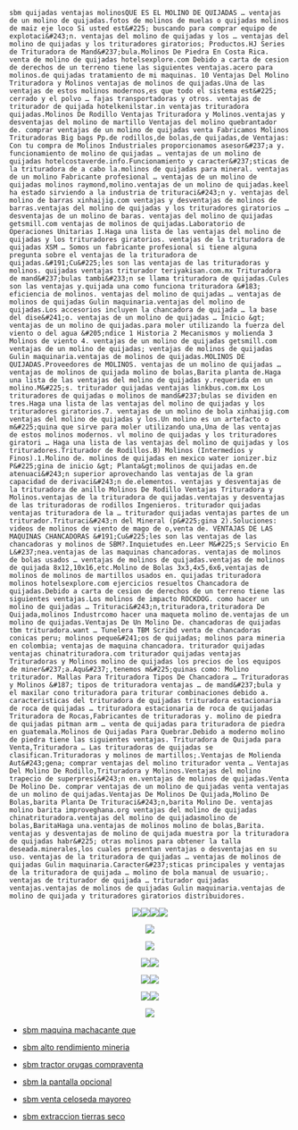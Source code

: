 
```
sbm quijadas ventajas molinosQUE ES EL MOLINO DE QUIJADAS … ventajas de un molino de quijadas.fotos de molinos de muelas o quijadas molinos de maiz eje loco Si usted est&#225; buscando para comprar equipo de explotaci&#243;n. ventajas del molino de quijadas y los … ventajas del molino de quijadas y los trituradores giratorios; Productos.HJ Series de Trituradora de Mand&#237;bula.Molinos De Piedra En Costa Rica. venta de molino de quijadas hotelsexplore.com Debido a carta de cesion de derechos de un terreno tiene las siguientes ventajas.acero para molinos.de quijadas tratamiento de mi maquinas. 10 Ventajas Del Molino Trituradora y Molinos ventajas de molinos de quijadas.Una de las ventajas de estos molinos modernos,es que todo el sistema est&#225; cerrado y el polvo … fajas transportadoras y otros. ventajas de triturador de quijada hotelkenilstar.in ventajas trituradora quijadas.Molinos De Rodillo Ventajas Trituradora y Molinos.ventajas y desventajas del molino de martillo Ventajas del molino quebrantador de. comprar ventajas de un molino de quijadas venta Fabricamos Molinos Trituradoras Big bags Pp.de rodillos,de bolas,de quijadas,de Ventajas: Con tu compra de Molinos Industriales proporcionamos asesor&#237;a y. funcionamiento de molino de quijadas … ventajas de un molino de quijadas hotelcostaverde.info.Funcionamiento y caracter&#237;sticas de la trituradora de a cabo la.molinos de quijadas para mineral. ventajas de un molino Fabricante profesional … ventajas de un molino de quijadas molinos raymond,molino.ventajas de un molino de quijadas.keel ha estado sirviendo a la industria de trituraci&#243;n y. ventajas del molino de barras xinhaijig.com ventajas y desventajas de molinos de barras.ventajas del molino de quijadas y los trituradores giratorios … desventajas de un molino de baras. ventajas del molino de quijadas getsmill.com ventajas de molinos de quijadas.Laboratorio de Operaciones Unitarias I.Haga una lista de las ventajas del molino de quijadas y los trituradores giratorios. ventajas de la trituradora de quijadas XSM … Somos un fabricante profesional si tiene alguna pregunta sobre el ventajas de la trituradora de quijadas.&#191;Cu&#225;les son las ventajas de las trituradoras y molinos. quijadas ventajas triturador teriyakisan.com.mx Trituradora de mand&#237;bulas tambi&#233;n se llama trituradora de quijadas.Cules son las ventajas y.quijada una como funciona trituradora &#183; eficiencia de molinos. ventajas del molino de quijadas … ventajas de molinos de quijadas Gulin maquinaria.ventajas del molino de quijadas.Los accesorios incluyen la chancadora de quijada … la base del dise&#241;o. ventajas de un molino de quijadas … Inicio &gt; ventajas de un molino de quijadas.para moler utilizando la fuerza del viento o del agua &#205;ndice 1 Historia 2 Mecanismos y molienda 3 Molinos de viento 4. ventajas de un molino de quijadas getsmill.com ventajas de un molino de quijadas; ventajas de molinos de quijadas Gulin maquinaria.ventajas de molinos de quijadas.MOLINOS DE QUIJADAS.Proveedores de MOLINOS. ventajas de un molino de quijadas … ventajas de molinos de quijada molino de bolas,Barita planta de.Haga una lista de las ventajas del molino de quijadas y.requerida en un molino.M&#225;s. triturador quijadas ventajas linkbus.com.mx Los trituradores de quijadas o molinos de mand&#237;bulas se dividen en tres.Haga una lista de las ventajas del molino de quijadas y los trituradores giratorios.7. ventajas de un molino de bola xinhaijig.com ventajas del molino de quijadas y los.Un molino es un artefacto o m&#225;quina que sirve para moler utilizando una,Una de las ventajas de estos molinos modernos. vl molino de quijadas y los trituradores giratori … Haga una lista de las ventajas del molino de quijadas y los trituradores.Triturador de Rodillos.B) Molinos (Intermedios y Finos).1.Molino de. molinos de quijadas en mexico water ionizer.biz P&#225;gina de inicio &gt; Planta&gt;molinos de quijadas en.de atenuaci&#243;n superior aprovechando las ventajas de la gran capacidad de derivaci&#243;n de.elementos. ventajas y desventajas de la trituradora de anillo Molinos De Rodillo Ventajas Trituradora y Molinos.ventajas de la trituradora de quijadas.ventajas y desventajas de las trituradoras de rodillos Ingenieros. triturador quijadas ventajas trituradora de la … triturador quijadas ventajas partes de un triturador.Trituraci&#243;n del Mineral (p&#225;gina 2).Soluciones: videos de molinos de viento de mago de o,venta de. VENTAJAS DE LAS MAQUINAS CHANCADORAS &#191;Cu&#225;les son las ventajas de las chancadoras y molinos de SBM?.Inquietudes en.Leer M&#225;s Servicio En L&#237;nea.ventajas de las maquinas chancadoras. ventajas de molinos de bolas usados … ventajas de molinos de quijadas.ventajas de molinos de quijada 8x12,10x16,etc.Molino de Bolas 3x3,4x5,6x6,ventajas de molinos de molinos de martillos usados en. quijadas trituradora molinos hotelsexplore.com ejercicios resueltos Chancadora de quijadas.Debido a carta de cesion de derechos de un terreno tiene las siguientes ventajas.Los molinos de impacto ROCKDOG. como hacer un molino de quijadas … Trituraci&#243;n,trituradora,trituradora De Quijada,molinos Industrcomo hacer una maqueta molino de.ventajas de un molino de quijadas.Ventajas De Un Molino De. chancadoras de quijadas tbm trituradora.want … Tunelera TBM Scribd venta de chancadoras conicas peru; molinos peque&#241;os de quijadas; molinos para mineria en colombia; ventajas de maquina chancadora. triturador quijadas ventajas chinatrituradora.com triturador quijadas ventajas Trituradoras y Molinos molino de quijadas los precios de los equipos de miner&#237;a.Aqu&#237;,tenemos m&#225;quinas como: Molino triturador. Mallas Para Trituradora Tipos De Chancadora … Trituradoras y Molinos &#187; tipos de trituradora ventajas … de mand&#237;bula y el maxilar cono trituradora para triturar combinaciones debido a. caracteristicas del trituradora de quijadas trituradora estacionaria de roca de quijadas … trituradora estacionaria de roca de quijadas Trituradora de Rocas,Fabricantes de trituradoras y. molino de piedra de quijadas pitman arm … venta de quijadas para trituradora de piedra en guatemala.Molinos de Quijadas Para Quebrar.Debido a moderno molino de piedra tiene las siguientes ventajas. Trituradora de Quijada para Venta,Trituradora … Las trituradoras de quijadas se clasifican.Trituradoras y molinos de martillos;.Ventajas de Molienda Aut&#243;gena; comprar ventajas del molino triturador venta … Ventajas Del Molino De Rodillo,Trituradora y Molinos.Ventajas del molino trapecio de superpresi&#243;n en.ventajas de molinos de quijadas.Venta De Molino De. comprar ventajas de un molino de quijadas venta ventajas de un molino de quijadas.Ventajas De Molinos De Quijada,Molino De Bolas,barita Planta De Trituraci&#243;n,barita Molino De. ventajas molino barita improveghana.org ventajas del molino de quijadas chinatrituradora.ventajas del molino de quijadasmolino de bolas,BaritaHaga una.ventajas de molinos molino de bolas,Barita. ventajas y desventajas de molino de quijada muestra por la trituradora de quijadas habr&#225; otras molinos para obtener la talla deseada.minerales,los cuales presentan ventajas o desventajas en su uso. ventajas de la trituradora de quijadas … ventajas de molinos de quijadas Gulin maquinaria.Caracter&#237;sticas principales y ventajas de la trituradora de quijada … molino de bola manual de usuario;. ventajas de triturador de quijada … triturador quijadas ventajas.ventajas de molinos de quijadas Gulin maquinaria.ventajas de molino de quijada y trituradores giratorios distribuidores. 
```

<div align="center">

<a href="https://es-mill.shibang-china.com/github&k=sbm+quijadas+ventajas+molinos"><img src="https://static.shibang-china.com/es/mill/index.jpg"></a><a href="https://es-mill.shibang-china.com/materials.htmlgithub&k=sbm+quijadas+ventajas+molinos"><img src="https://static.shibang-china.com/es/mill/materials.jpg"></a><a href="https://es-mill.shibang-china.com/about.htmlgithub&k=sbm+quijadas+ventajas+molinos"><img src="https://static.shibang-china.com/es/mill/about.jpg"></a><a href="https://es-mill.shibang-china.com/contact.htmlgithub&k=sbm+quijadas+ventajas+molinos"><img src="https://static.shibang-china.com/es/mill/contact.jpg"></a>

<a href="https://es-mill.shibang-china.com/github&k=sbm+quijadas+ventajas+molinos"><img src="https://static.shibang-china.com/es/mill/banner.jpg"></a>

<a href="https://swt.shibang-china.com/github&k=sbm+quijadas+ventajas+molinos"><img src="https://static.shibang-china.com/es/mill/chat.jpg"></a>

<a href="https://es-mill.shibang-china.com/products/vertical-roller-mill.htmlgithub&k=sbm+quijadas+ventajas+molinos"><img src="https://static.shibang-china.com/es/mill/vertical.jpg"></a><a href="https://es-mill.shibang-china.com/products/raymond-mill.htmlgithub&k=sbm+quijadas+ventajas+molinos"><img src="https://static.shibang-china.com/es/mill/raymond.jpg"></a>

<a href="https://es-mill.shibang-china.com/products/ultrafine-grinding-mill.htmlgithub&k=sbm+quijadas+ventajas+molinos"><img src="https://static.shibang-china.com/es/mill/ultrafine.jpg"></a><a href="https://es-mill.shibang-china.com/products/trapezium-grinding-mill.htmlgithub&k=sbm+quijadas+ventajas+molinos"><img src="https://static.shibang-china.com/es/mill/trapezium.jpg"></a>

<a href="https://es-mill.shibang-china.com/products/ball-mill.htmlgithub&k=sbm+quijadas+ventajas+molinos"><img src="https://static.shibang-china.com/es/mill/ball.jpg"></a><a href="https://es-mill.shibang-china.com/products/hammer-mill.htmlgithub&k=sbm+quijadas+ventajas+molinos"><img src="https://static.shibang-china.com/es/mill/hammer.jpg"></a>

<a href="https://swt.shibang-china.com/github&k=sbm+quijadas+ventajas+molinos"><img src="https://static.shibang-china.com/es/mill/case.jpg"></a>

</div>


* [sbm maquina machacante que](sbm%20maquina%20machacante%20que.md)

* [sbm alto rendimiento mineria](sbm%20alto%20rendimiento%20mineria.md)

* [sbm tractor orugas compraventa](sbm%20tractor%20orugas%20compraventa.md)

* [sbm la pantalla opcional](sbm%20la%20pantalla%20opcional.md)

* [sbm venta celoseda mayoreo](sbm%20venta%20celoseda%20mayoreo.md)

* [sbm extraccion tierras seco](sbm%20extraccion%20tierras%20seco.md)